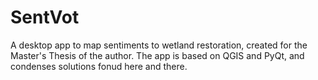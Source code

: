 # SentVot
A desktop app to map sentiments to wetland restoration, created for the Master's Thesis of the author. The app is based on QGIS and PyQt, and condenses solutions fonud here and there.
